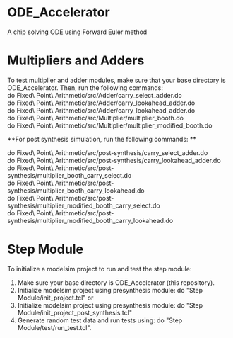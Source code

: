 # ODE_Accelerator
A chip solving ODE using Forward Euler method  

# Multipliers and Adders
To test multiplier and adder modules, make sure that your base directory is ODE_Accelerator. Then, run the following commands:  
do Fixed\ Point\ Arithmetic/src/Adder/carry_select_adder.do  
do Fixed\ Point\ Arithmetic/src/Adder/carry_lookahead_adder.do  
do Fixed\ Point\ Arithmetic/src/Adder/carry_lookahead_adder.do  
do Fixed\ Point\ Arithmetic/src/Multiplier/multiplier_booth.do  
do Fixed\ Point\ Arithmetic/src/Multiplier/multiplier_modified_booth.do  
  
**For post synthesis simulation, run the following commands:  **
  
do Fixed\ Point\ Arithmetic/src/post-synthesis/carry_select_adder.do  
do Fixed\ Point\ Arithmetic/src/post-synthesis/carry_lookahead_adder.do  
do Fixed\ Point\ Arithmetic/src/post-synthesis/multiplier_booth_carry_select.do  
do Fixed\ Point\ Arithmetic/src/post-synthesis/multiplier_booth_carry_lookahead.do  
do Fixed\ Point\ Arithmetic/src/post-synthesis/multiplier_modified_booth_carry_select.do  
do Fixed\ Point\ Arithmetic/src/post-synthesis/multiplier_modified_booth_carry_lookahead.do  


# Step Module
To initialize a modelsim project to run and test the step module:

1. Make sure your base directory is ODE_Accelerator (this repository).
2. Initialize modelsim project using presynthesis module: do "Step Module/init_project.tcl"
or
2. Initialize modelsim project using presynthesis module: do "Step Module/init_project_post_synthesis.tcl"
3. Generate random test data and run tests using: do "Step Module/test/run_test.tcl".
